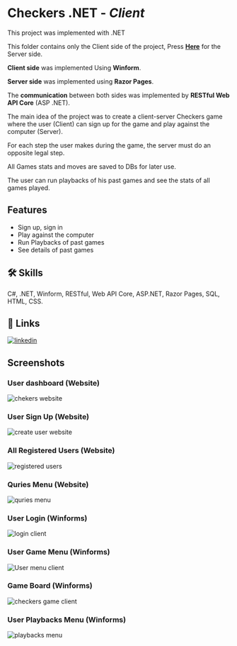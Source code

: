 
# Checkers .NET - _Client_

This project was implemented with .NET

This folder contains only the Client side of the project, Press [**Here**](https://github.com/YarinDev/Website) for the Server side.

 
**Client side** was implemented Using **Winform**.

**Server side** was implemented using **Razor Pages**.

The **communication** between both sides was implemented by **RESTful Web API Core** (ASP .NET).  


The main idea of the project was to create a client-server Checkers game where the user (Client) can sign up for the game and play against the computer (Server).

For each step the user makes during the game, the server must do an opposite legal step.

All Games stats and moves are saved to DBs for later use.

The user can run playbacks of his past games and see the stats of all games played.



## Features

- Sign up, sign in
- Play against the computer
- Run Playbacks of past games
- See details of past games



## 🛠 Skills
C#, .NET, Winform, RESTful, Web API Core, ASP.NET, Razor Pages, SQL, HTML, CSS.

## 🔗 Links
[![linkedin](https://img.shields.io/badge/linkedin-0A66C2?style=for-the-badge&logo=linkedin&logoColor=white)](https://www.linkedin.com/in/yarin-getter/)

## Screenshots
### User dashboard (Website)

![chekers website](https://user-images.githubusercontent.com/74246091/198876779-f5eae067-d100-46a9-b721-91d2f60eb339.png)
### User Sign Up (Website)

![create user website](https://user-images.githubusercontent.com/74246091/198877033-ea3f2b84-50f6-467d-8034-dff8e8ca3818.png)
### All Registered Users (Website)

![registered users](https://user-images.githubusercontent.com/74246091/198877041-358a89da-cb67-4ac8-9326-d839b22bf567.png)
### Quries Menu (Website)

![quries menu](https://user-images.githubusercontent.com/74246091/198877044-87e61662-343e-4960-ae09-c02b8f1ec3a5.png)
### User Login (Winforms)

![login client](https://user-images.githubusercontent.com/74246091/198877047-eb233a9d-523f-4b00-9c17-4e36527f7e97.png)
### User Game Menu (Winforms)

![User menu client](https://user-images.githubusercontent.com/74246091/198877080-a18a2ffa-eddd-4ba5-93e1-a58cbd24cde7.png)
### Game Board (Winforms)

![checkers game client](https://user-images.githubusercontent.com/74246091/198877050-ed4eca05-a2aa-41b2-b871-647a01c95b3b.png)
### User Playbacks Menu (Winforms)

![playbacks menu](https://user-images.githubusercontent.com/74246091/198877054-aeacab67-0342-4f26-bbdd-2725cc01cf81.png)



